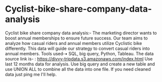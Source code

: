 # Cyclist-bike-share-company-data-analysis
Cyclist bike share company data analysis:- The marketing director wants to boost annual memberships to ensure future success. Our team aims to analyze how casual riders and annual members utilize Cyclistic bike differently. This data will guide our strategy to convert casual riders into annual members. Tools used-• SQL, big query, Python, Tableau.
The data source link is- : https://divvy-tripdata.s3.amazonaws.com/index.html
Use last 12 months data for analysis.
Use big query and create a new table and use UNION ALL to combine all the data into one file.
If you need cleaned data just ping me I'll help.
